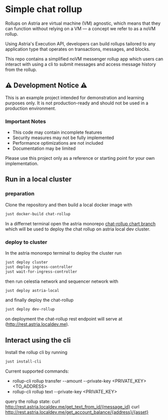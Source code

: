 # Simple chat rollup 

Rollups on Astria are virtual machine (VM) agnostic, which means that they can
function without relying on a VM — a concept we refer to as a noVM rollup.

Using Astria's Execution API, developers can build rollups tailored to any
application type that operates on transactions, messages, and blocks.

This repo contains a simplified noVM messenger rollup app which users can
interact with using a cli to submit messages and access message history from the
rollup.

## ⚠️ Development Notice ⚠️

This is an example project intended for demonstration and learning purposes
only. It is not production-ready and should not be used in a production
environment.

### Important Notes
- This code may contain incomplete features
- Security measures may not be fully implemented
- Performance optimizations are not included
- Documentation may be limited

Please use this project only as a reference or starting point for your own implementation.


## Run in a local cluster
### preparation
Clone the repository and then build a local docker image with
```sh
just docker-build chat-rollup
```
In a differnet terminal open the astria monorepo [chat-rollup chart branch](https://github.com/astriaorg/astria/tree/quasystaty1/chat-rollup/oracle-chart-connection) which will be used to deploy the chat rollup on astria local dev cluster.

### deploy to cluster
In the astria monorepo terminal to deploy the cluster run
```sh
just deploy cluster
just deploy ingress-controller
just wait-for-ingress-controller
```
then run celestia network and sequencer network with
```sh
just deploy astria-local
```
and finally deploy the chat-rollup
```sh
just deploy dev-rollup
```
on deployment the chat-rollup rest endpoint will serve at (http://rest.astria.localdev.me).

## Interact using the cli
Install the rollup cli by running 
```sh
just install-cli
```
Current supported commands:
- rollup-cli rollup transfer --amount <AMOUNT> --private-key <PRIVATE_KEY> <TO_ADDRESS>
- rollup-cli rollup text --private-key <PRIVATE_KEY> <TEXT>

query the rollup state:
curl http://rest.astria.localdev.me/get_text_from_id/{message_id}
curl http://rest.astria.localdev.me/get_account_balance/{address}/{asset}
